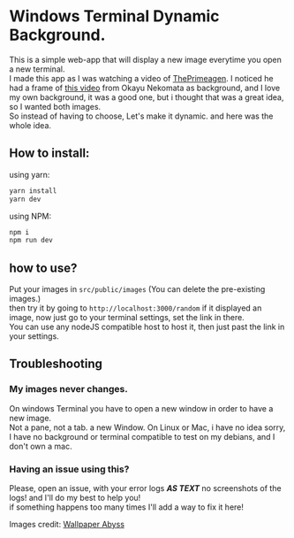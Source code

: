 # Windows Terminal Dynamic Background.

This is a simple web-app that will display a new image everytime you open a new terminal.  
I made this app as I was watching a video of [ThePrimeagen](https://www.youtube.com/@ThePrimeagen). I noticed he had a frame of [this video](https://youtu.be/j1Bu3j32_1U?si=w86-UMosfjwtNRGj) from Okayu Nekomata as background, and I love my own background, it was a good one, but i thought that was a great idea, so I wanted both images.  
So instead of having to choose, Let's make it dynamic. and here was the whole idea. 


## How to install: 

using yarn:
```bash
yarn install
yarn dev
```
using NPM:
```bash
npm i
npm run dev
```

## how to use?
Put your images in `src/public/images` (You can delete the pre-existing images.)  
then try it by going to `http://localhost:3000/random`
if it displayed an image, now just go to your terminal settings, set the link in there.  
You can use any nodeJS compatible host to host it, then just past the link in your settings. 

## Troubleshooting
### My images never changes.
On windows Terminal you have to open a new window in order to have a new image.  
Not a pane, not a tab. a new Window.
On Linux or Mac, i have no idea sorry, I have no background or terminal compatible to test on my debians, and I don't own a mac.

### Having an issue using this?
Please, open an issue, with your error logs ***AS TEXT*** no screenshots of the logs! and I'll do my best to help you!  
if something happens too many times I'll add a way to fix it here! 

Images credit: [Wallpaper Abyss](https://wall.alphacoders.com/)
